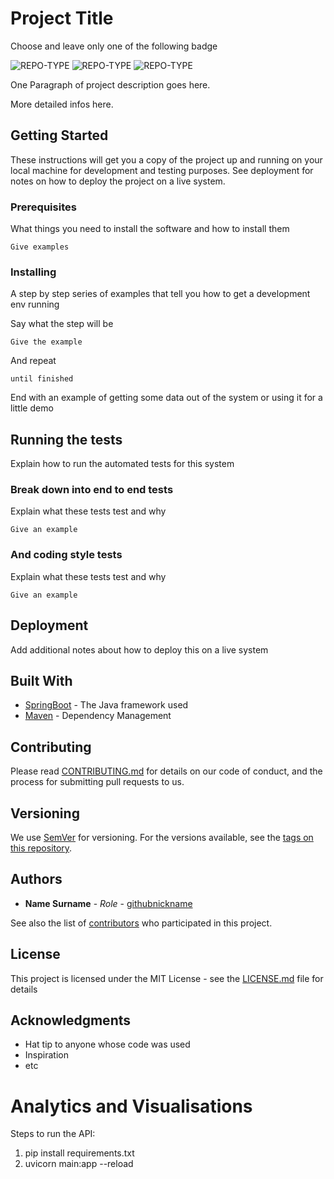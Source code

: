 # Project Title

Choose and leave only one of the following badge

![REPO-TYPE](https://img.shields.io/badge/repo--type-backend-critical?style=for-the-badge&logo=github)
![REPO-TYPE](https://img.shields.io/badge/repo--type-frontend-green?style=for-the-badge&logo=github)
![REPO-TYPE](https://img.shields.io/badge/repo--type-automation-9cf?style=for-the-badge&logo=github)


One Paragraph of project description goes here.

More detailed infos here.

## Getting Started

These instructions will get you a copy of the project up and running on your local machine for development and testing purposes. See deployment for notes on how to deploy the project on a live system.

### Prerequisites

What things you need to install the software and how to install them

```
Give examples
```

### Installing

A step by step series of examples that tell you how to get a development env running

Say what the step will be

```
Give the example
```

And repeat

```
until finished
```

End with an example of getting some data out of the system or using it for a little demo

## Running the tests

Explain how to run the automated tests for this system

### Break down into end to end tests

Explain what these tests test and why

```
Give an example
```

### And coding style tests

Explain what these tests test and why

```
Give an example
```

## Deployment

Add additional notes about how to deploy this on a live system

## Built With

* [SpringBoot](http://springboot.io) - The Java framework used
* [Maven](https://maven.apache.org/) - Dependency Management

## Contributing

Please read [CONTRIBUTING.md](CONTRIBUTING.md) for details on our code of conduct, and the process for submitting pull requests to us.

## Versioning

We use [SemVer](http://semver.org/) for versioning. For the versions available, see the [tags on this repository](tags). 

## Authors

* **Name Surname** - *Role* - [githubnickname](github_profile_url)

See also the list of [contributors](contributors) who participated in this project.

## License

This project is licensed under the MIT License - see the [LICENSE.md](LICENSE.md) file for details

## Acknowledgments

* Hat tip to anyone whose code was used
* Inspiration
* etc
# Analytics and Visualisations

Steps to run the API:
1. pip install requirements.txt
2. uvicorn main:app --reload

